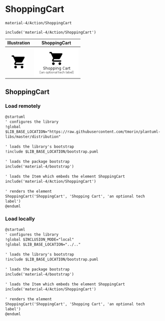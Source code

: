 # ShoppingCart


```text
material-4/Action/ShoppingCart
```

```text
include('material-4/Action/ShoppingCart')
```



| Illustration | ShoppingCart |
| :---: | :---: |
| ![illustration for Illustration](../../material-4/Action/ShoppingCart.png) | ![illustration for ShoppingCart](../../material-4/Action/ShoppingCart.Local.png) |




## ShoppingCart

### Load remotely
```plantuml
@startuml
' configures the library
!global $LIB_BASE_LOCATION="https://raw.githubusercontent.com/tmorin/plantuml-libs/master/distribution"

' loads the library's bootstrap
!include $LIB_BASE_LOCATION/bootstrap.puml

' loads the package bootstrap
include('material-4/bootstrap')

' loads the Item which embeds the element ShoppingCart
include('material-4/Action/ShoppingCart')

' renders the element
ShoppingCart('ShoppingCart', 'Shopping Cart', 'an optional tech label')
@enduml
```

### Load locally
```plantuml
@startuml
' configures the library
!global $INCLUSION_MODE="local"
!global $LIB_BASE_LOCATION="../.."

' loads the library's bootstrap
!include $LIB_BASE_LOCATION/bootstrap.puml

' loads the package bootstrap
include('material-4/bootstrap')

' loads the Item which embeds the element ShoppingCart
include('material-4/Action/ShoppingCart')

' renders the element
ShoppingCart('ShoppingCart', 'Shopping Cart', 'an optional tech label')
@enduml
```

